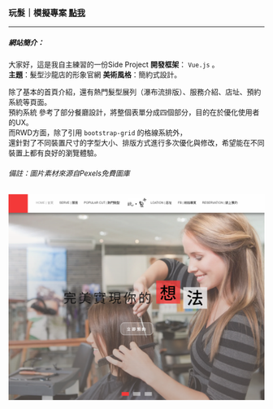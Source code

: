 ### 玩髮｜模擬專案 [點我](https://yuntaolin.github.io/play-hair/dist/index.html#/)
***
##### 網站簡介：
大家好，這是我自主練習的一份Side Project
**開發框架**： `Vue.js` 。     
**主題**：髮型沙龍店的形象官網
**美術風格**：簡約式設計。    

除了基本的首頁介紹，還有熱門髮型展列（瀑布流排版）、服務介紹、店址、預約系統等頁面。  
預約系統 參考了部分餐廳設計，將整個表單分成四個部分，目的在於優化使用者的UX。   
而RWD方面，除了引用 `bootstrap-grid` 的格線系統外，   
還針對了不同裝置尺寸的字型大小、排版方式進行多次優化與修改，希望能在不同裝置上都有良好的瀏覽體驗。  
    
      
###### 備註：圖片素材來源自Pexels免費圖庫
![Alt text](https://github.com/YunTaoLin/play-hair/blob/master/Screenshots/%E6%93%B7%E5%8F%96.PNG)

